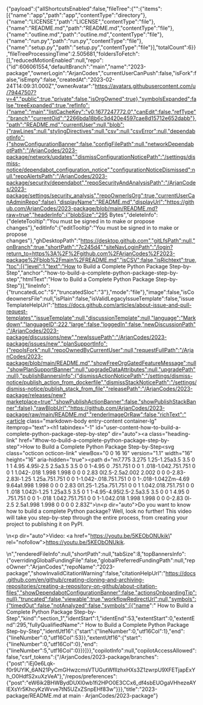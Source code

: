 {"payload":{"allShortcutsEnabled":false,"fileTree":{"":{"items":[{"name":"app","path":"app","contentType":"directory"},{"name":"LICENSE","path":"LICENSE","contentType":"file"},{"name":"README.md","path":"README.md","contentType":"file"},{"name":"outline.md","path":"outline.md","contentType":"file"},{"name":"run.py","path":"run.py","contentType":"file"},{"name":"setup.py","path":"setup.py","contentType":"file"}],"totalCount":6}},"fileTreeProcessingTime":2.505681,"foldersToFetch":[],"reducedMotionEnabled":null,"repo":{"id":606061554,"defaultBranch":"main","name":"2023-package","ownerLogin":"ArjanCodes","currentUserCanPush":false,"isFork":false,"isEmpty":false,"createdAt":"2023-02-24T14:09:31.000Z","ownerAvatar":"https://avatars.githubusercontent.com/u/79447507?v=4","public":true,"private":false,"isOrgOwned":true},"symbolsExpanded":false,"treeExpanded":true,"refInfo":{"name":"main","listCacheKey":"v0:1677247772.0","canEdit":false,"refType":"branch","currentOid":"2266bda18b6c3d420e4597cae8d15712e652dabb"},"path":"README.md","currentUser":null,"blob":{"rawLines":null,"stylingDirectives":null,"csv":null,"csvError":null,"dependabotInfo":{"showConfigurationBanner":false,"configFilePath":null,"networkDependabotPath":"/ArjanCodes/2023-package/network/updates","dismissConfigurationNoticePath":"/settings/dismiss-notice/dependabot_configuration_notice","configurationNoticeDismissed":null,"repoAlertsPath":"/ArjanCodes/2023-package/security/dependabot","repoSecurityAndAnalysisPath":"/ArjanCodes/2023-package/settings/security_analysis","repoOwnerIsOrg":true,"currentUserCanAdminRepo":false},"displayName":"README.md","displayUrl":"https://github.com/ArjanCodes/2023-package/blob/main/README.md?raw=true","headerInfo":{"blobSize":"295 Bytes","deleteInfo":{"deleteTooltip":"You must be signed in to make or propose changes"},"editInfo":{"editTooltip":"You must be signed in to make or propose changes"},"ghDesktopPath":"https://desktop.github.com","gitLfsPath":null,"onBranch":true,"shortPath":"7c245d4","siteNavLoginPath":"/login?return_to=https%3A%2F%2Fgithub.com%2FArjanCodes%2F2023-package%2Fblob%2Fmain%2FREADME.md","isCSV":false,"isRichtext":true,"toc":[{"level":1,"text":"How to Build a Complete Python Package Step-by-Step","anchor":"how-to-build-a-complete-python-package-step-by-step","htmlText":"How to Build a Complete Python Package Step-by-Step"}],"lineInfo":{"truncatedLoc":"5","truncatedSloc":"3"},"mode":"file"},"image":false,"isCodeownersFile":null,"isPlain":false,"isValidLegacyIssueTemplate":false,"issueTemplateHelpUrl":"https://docs.github.com/articles/about-issue-and-pull-request-templates","issueTemplate":null,"discussionTemplate":null,"language":"Markdown","languageID":222,"large":false,"loggedIn":false,"newDiscussionPath":"/ArjanCodes/2023-package/discussions/new","newIssuePath":"/ArjanCodes/2023-package/issues/new","planSupportInfo":{"repoIsFork":null,"repoOwnedByCurrentUser":null,"requestFullPath":"/ArjanCodes/2023-package/blob/main/README.md","showFreeOrgGatedFeatureMessage":null,"showPlanSupportBanner":null,"upgradeDataAttributes":null,"upgradePath":null},"publishBannersInfo":{"dismissActionNoticePath":"/settings/dismiss-notice/publish_action_from_dockerfile","dismissStackNoticePath":"/settings/dismiss-notice/publish_stack_from_file","releasePath":"/ArjanCodes/2023-package/releases/new?marketplace=true","showPublishActionBanner":false,"showPublishStackBanner":false},"rawBlobUrl":"https://github.com/ArjanCodes/2023-package/raw/main/README.md","renderImageOrRaw":false,"richText":"<article class=\"markdown-body entry-content container-lg\" itemprop=\"text\"><h1 tabindex=\"-1\" id=\"user-content-how-to-build-a-complete-python-package-step-by-step\" dir=\"auto\"><a class=\"heading-link\" href=\"#how-to-build-a-complete-python-package-step-by-step\">How to Build a Complete Python Package Step-by-Step<svg class=\"octicon octicon-link\" viewBox=\"0 0 16 16\" version=\"1.1\" width=\"16\" height=\"16\" aria-hidden=\"true\"><path d=\"m7.775 3.275 1.25-1.25a3.5 3.5 0 1 1 4.95 4.95l-2.5 2.5a3.5 3.5 0 0 1-4.95 0 .751.751 0 0 1 .018-1.042.751.751 0 0 1 1.042-.018 1.998 1.998 0 0 0 2.83 0l2.5-2.5a2.002 2.002 0 0 0-2.83-2.83l-1.25 1.25a.751.751 0 0 1-1.042-.018.751.751 0 0 1-.018-1.042Zm-4.69 9.64a1.998 1.998 0 0 0 2.83 0l1.25-1.25a.751.751 0 0 1 1.042.018.751.751 0 0 1 .018 1.042l-1.25 1.25a3.5 3.5 0 1 1-4.95-4.95l2.5-2.5a3.5 3.5 0 0 1 4.95 0 .751.751 0 0 1-.018 1.042.751.751 0 0 1-1.042.018 1.998 1.998 0 0 0-2.83 0l-2.5 2.5a1.998 1.998 0 0 0 0 2.83Z\"></path></svg></a></h1>\n<p dir=\"auto\">Do you want to know how to build a complete Python package? Well, look no further! This video will take you step-by-step through the entire process, from creating your project to publishing it on PyPI.</p>\n<p dir=\"auto\">Video: <a href=\"https://youtu.be/5KEObONUkik\" rel=\"nofollow\">https://youtu.be/5KEObONUkik</a>.</p>\n</article>","renderedFileInfo":null,"shortPath":null,"tabSize":8,"topBannersInfo":{"overridingGlobalFundingFile":false,"globalPreferredFundingPath":null,"repoOwner":"ArjanCodes","repoName":"2023-package","showInvalidCitationWarning":false,"citationHelpUrl":"https://docs.github.com/en/github/creating-cloning-and-archiving-repositories/creating-a-repository-on-github/about-citation-files","showDependabotConfigurationBanner":false,"actionsOnboardingTip":null},"truncated":false,"viewable":true,"workflowRedirectUrl":null,"symbols":{"timedOut":false,"notAnalyzed":false,"symbols":[{"name":" How to Build a Complete Python Package Step-by-Step","kind":"section_1","identStart":1,"identEnd":53,"extentStart":0,"extentEnd":295,"fullyQualifiedName":" How to Build a Complete Python Package Step-by-Step","identUtf16":{"start":{"lineNumber":0,"utf16Col":1},"end":{"lineNumber":0,"utf16Col":53}},"extentUtf16":{"start":{"lineNumber":0,"utf16Col":0},"end":{"lineNumber":5,"utf16Col":0}}}]}},"copilotInfo":null,"copilotAccessAllowed":false,"csrf_tokens":{"/ArjanCodes/2023-package/branches":{"post":"iEj0e6Lqk-f0r9UYlK_6AN21PyCmGHwzcmsVTUGutWfllzhxHXs3Z1zwrpU9XFETjapExYh_O0HdfS2xuXzVeA"},"/repos/preferences":{"post":"eW6ik2BHWBydDUXl0wb1fi2HPO0E3CCx6_df4sbEUOgaVHhezeAYlEXsYr5KhcyKzWvve7tN5UZxZSnpEHf83w"}}},"title":"2023-package/README.md at main · ArjanCodes/2023-package"}